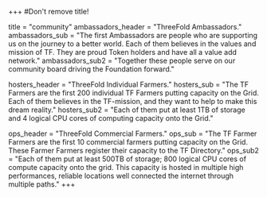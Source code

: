 +++
#Don't remove title!

title = "community"
ambassadors_header = "ThreeFold Ambassadors."
ambassadors_sub = "The first Ambassadors are people who are supporting us on the journey to a better world. Each of them believes in the values and mission of TF. They are proud Token holders and have all a value add network."
ambassadors_sub2 = "Together these people serve on our community board driving the Foundation forward."

hosters_header = "ThreeFold Individual Farmers."
hosters_sub = "The TF Farmers are the first 200 individual TF Farmers putting capacity on the Grid. Each of them believes in the TF-mission, and they want to help to make this dream reality."
hosters_sub2 = "Each of them put at least 1TB of storage and 4 logical CPU cores of computing capacity onto the Grid."

ops_header = "ThreeFold Commercial Farmers."
ops_sub = "The TF Farmer Farmers are the first 10 commercial farmers putting capacity on the Grid. These Farmer Farmers register their capacity to the TF Directory."
ops_sub2 = "Each of them put at least 500TB of storage; 800 logical CPU cores of compute capacity onto the grid. This capacity is hosted in multiple high performances, reliable locations well connected the internet through multiple paths."
+++
